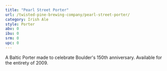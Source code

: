 ```yaml
---
title: "Pearl Street Porter"
url: /twisted-pine-brewing-company/pearl-street-porter/
category: Irish Ale
style: Porter
abv: 0
ibu: 0
srm: 0
upc: 0
---
```

A Baltic Porter made to celebrate Boulder's 150th anniversary. Available for the entirety of 2009.
